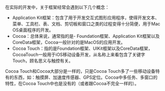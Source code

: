 

在实际的开发中，关于框架经常会遇到以下几个概念：

- Application Kit框架：包含了用于开发交互式图形应用程序，使得开发文本、菜单、工具栏、表、文档、剪切板和窗口之类的过程变得十分简便，用于Mac OS桌面程序的开发。
- Cocoa：总体来说，通常指的是- Foundation框架、Application Kit框架以及CoreData框架，Cocoa一般针对的是MacOS的应用开发。
- Cocoa Touch：指的是Foundation框架、UIKit框架以及CoreData框架，CocoaTouch一般用于iOS移动设备开发，从名称上来看包含了关键字Touch，顾名思义与触控有关。

Cocoa Touch和Cocoa大部分是一样的，只是Cocoa Touch多了一些移动设备特有的东西，如：触摸屏、加速度传感器、GPS定位。Cocoa中多任务、多窗口的特性，在Cocoa Touch中也是没有的（或者跟Cocoa不完全一样的）。